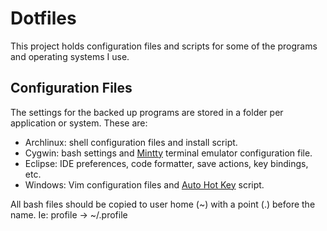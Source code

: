 
Dotfiles
========

This project holds configuration files and scripts for some of the programs and operating systems I
use.

Configuration Files
-------------------

The settings for the backed up programs are stored in a folder per application or system. These are:

* Archlinux: shell configuration files and install script.
* Cygwin: bash settings and [Mintty](http://code.google.com/p/mintty/) terminal emulator
  configuration file.
* Eclipse: IDE preferences, code formatter, save actions, key bindings, etc.
* Windows: Vim configuration files and [Auto Hot Key](http://www.autohotkey.com/) script.

All bash files should be copied to user home (~) with a point (.) before the name. Ie:
profile -> ~/.profile

